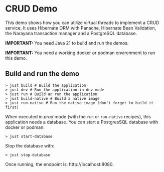 # CRUD Demo

This demo shows how you can utilize virtual threads to implement a CRUD service.
It uses Hibernate ORM with Panache, Hibernate Bean Validation, the Narayana transaction manager and a PostgreSQL database.

**IMPORTANT:** You need Java 21 to build and run the demos.

**IMPORTANT:** You need a working docker or podman environment to run this demo.

## Build and run the demo

```shell
> just build # Build the application
> just dev # Run the application in dev mode
> just run # Build an run the application
> just build-native # Build a native image
> just run-native # Run the native image (don't forget to build it first)
```

When executed in _prod_ mode (with the `run` or `run-native` recipes), this application needs a database.
You can start a PostgresSQL database with docker or podman:

```shell
> just start-database
```

Stop the database with:

```shell
> just stop-database
```


Once running, the endpoint is: http://localhost:8080.

